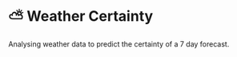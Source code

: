 # :partly_sunny: Weather Certainty
Analysing weather data to predict the certainty of a 7 day forecast.

